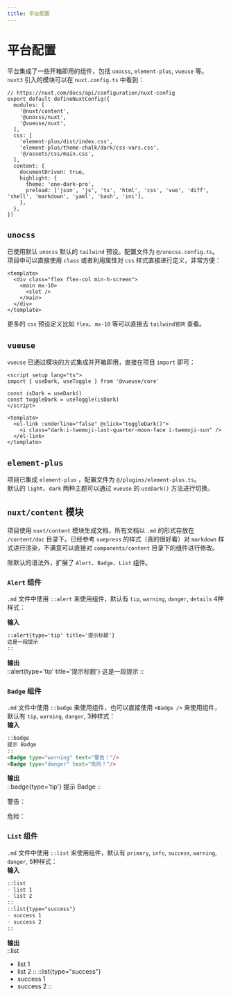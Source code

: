 ```yaml
---
title: 平台配置
---
```


# 平台配置

平台集成了一些开箱即用的组件，包括 `unocss`, `element-plus`, `vueuse` 等。  
`nuxt3` 引入的模块可以在 `nuxt.config.ts` 中看到：
```ts{}[@/nuxt.config.ts]
// https://nuxt.com/docs/api/configuration/nuxt-config
export default defineNuxtConfig({
  modules: [
    '@nuxt/content',
    '@unocss/nuxt',
    '@vueuse/nuxt',
  ],
  css: [
    'element-plus/dist/index.css',
    'element-plus/theme-chalk/dark/css-vars.css',
    '@/assets/css/main.css',
  ],
  content: {
    documentDriven: true,
    highlight: {
      theme: 'one-dark-pro',
      preload: ['json', 'js', 'ts', 'html', 'css', 'vue', 'diff', 'shell', 'markdown', 'yaml', 'bash', 'ini'],
    },
  },
})
```

## `unocss`
已使用默认 `unocss` 默认的 `tailwind` 预设。配置文件为 `@/unocss.config.ts`。  
项目中可以直接使用 `class` 或者利用属性对 `css` 样式直接进行定义，非常方便：
```vue
<template>
  <div class="flex flex-col min-h-screen">
    <main mx-10>
      <slot />
    </main>
  </div>
</template>
```
更多的 `css` 预设定义比如 `flex`、`mx-10` 等可以直接去 `tailwind官网` 查看。

## `vueuse`
`vueuse` 已通过模块的方式集成并开箱即用，直接在项目 `import` 即可：
```vue{}[@/components/Base/DarkToggle.vue]
<script setup lang="ts">
import { useDark, useToggle } from '@vueuse/core'

const isDark = useDark()
const toggleDark = useToggle(isDark)
</script>

<template>
  <el-link :underline="false" @click="toggleDark()">
    <i class="dark:i-twemoji-last-quarter-moon-face i-twemoji-sun" />
  </el-link>
</template>
```

## `element-plus`
项目已集成 `element-plus` ，配置文件为 `@/plugins/element-plus.ts`。  
默认的 `light`、`dark` 两种主题可以通过 `vueuse` 的 `useDark()` 方法进行切换。

## `nuxt/content` 模块
项目使用 `nuxt/content` 模块生成文档，所有文档以 `.md` 的形式存放在 `/content/doc` 目录下。已经参考 `vuepress` 的样式（真的很好看）对 `markdown` 样式进行渲染，不满意可以直接对 `components/content` 目录下的组件进行修改。  

除默认的语法外，扩展了 `Alert`、`Badge`、`List` 组件。
### `Alert` 组件
`.md` 文件中使用 `::alert` 来使用组件，默认有 `tip`, `warning`, `danger`, `details` 4种样式：  

**输入**  
```md
::alert{type='tip' title='提示标题'}
这是一段提示
::
```
**输出**  
::alert{type='tip' title='提示标题'}
这是一段提示
::

### `Badge` 组件
`.md` 文件中使用 `::badge` 来使用组件，也可以直接使用 `<Badge />` 来使用组件，默认有 `tip`, `warning`, `danger`, 3种样式：  
**输入**  
```md
::badge
提示 Badge
::
<Badge type="warning" text="警告！"/>
<Badge type="danger" text="危险！"/>
```
**输出**  
::badge{type='tip'}
提示 Badge
::

警告：<Badge type="warning" text="警告！"/>  

危险：<Badge type="danger" text="危险！"/>


### `List` 组件
`.md` 文件中使用 `::list` 来使用组件，默认有 `primary`, `info`, `success`, `warning`, `danger`, 5种样式：  
**输入**  
```md
::list
- list 1
- list 2
::
::list{type="success"}
- success 1
- success 2
::
```
**输出**  
::list
- list 1
- list 2
::
::list{type="success"}
- success 1
- success 2
::
